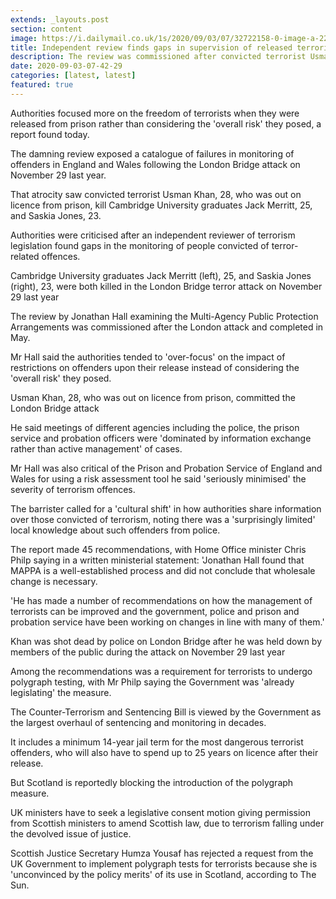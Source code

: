 ```yaml
---
extends: _layouts.post
section: content
image: https://i.dailymail.co.uk/1s/2020/09/03/07/32722158-0-image-a-22_1599115114315.jpg 
title: Independent review finds gaps in supervision of released terrorists 
description: The review was commissioned after convicted terrorist Usman Khan, who was out on licence from prison, killed Jack Merritt and Saskia Jones near London Bridge on November 29 last year. 
date: 2020-09-03-07-42-29 
categories: [latest, latest] 
featured: true 
--- 
```

Authorities focused more on the freedom of terrorists when they were released from prison rather than considering the 'overall risk' they posed, a report found today.

The damning review exposed a catalogue of failures in monitoring of offenders in England and Wales following the London Bridge attack on November 29 last year.

That atrocity saw convicted terrorist Usman Khan, 28, who was out on licence from prison, kill Cambridge University graduates Jack Merritt, 25, and Saskia Jones, 23.

Authorities were criticised after an independent reviewer of terrorism legislation found gaps in the monitoring of people convicted of terror-related offences.

Cambridge University graduates Jack Merritt (left), 25, and Saskia Jones (right), 23, were both killed in the London Bridge terror attack on November 29 last year

The review by Jonathan Hall examining the Multi-Agency Public Protection Arrangements was commissioned after the London attack and completed in May.

Mr Hall said the authorities tended to 'over-focus' on the impact of restrictions on offenders upon their release instead of considering the 'overall risk' they posed. 

Usman Khan, 28, who was out on licence from prison, committed the London Bridge attack

He said meetings of different agencies including the police, the prison service and probation officers were 'dominated by information exchange rather than active management' of cases.

Mr Hall was also critical of the Prison and Probation Service of England and Wales for using a risk assessment tool he said 'seriously minimised' the severity of terrorism offences.

The barrister called for a 'cultural shift' in how authorities share information over those convicted of terrorism, noting there was a 'surprisingly limited' local knowledge about such offenders from police.

The report made 45 recommendations, with Home Office minister Chris Philp saying in a written ministerial statement: 'Jonathan Hall found that MAPPA is a well-established process and did not conclude that wholesale change is necessary.

'He has made a number of recommendations on how the management of terrorists can be improved and the government, police and prison and probation service have been working on changes in line with many of them.'

Khan was shot dead by police on London Bridge after he was held down by members of the public during the attack on November 29 last year

Among the recommendations was a requirement for terrorists to undergo polygraph testing, with Mr Philp saying the Government was 'already legislating' the measure.

The Counter-Terrorism and Sentencing Bill is viewed by the Government as the largest overhaul of sentencing and monitoring in decades.

It includes a minimum 14-year jail term for the most dangerous terrorist offenders, who will also have to spend up to 25 years on licence after their release.

But Scotland is reportedly blocking the introduction of the polygraph measure.

UK ministers have to seek a legislative consent motion giving permission from Scottish ministers to amend Scottish law, due to terrorism falling under the devolved issue of justice.

Scottish Justice Secretary Humza Yousaf has rejected a request from the UK Government to implement polygraph tests for terrorists because she is 'unconvinced by the policy merits' of its use in Scotland, according to The Sun.

